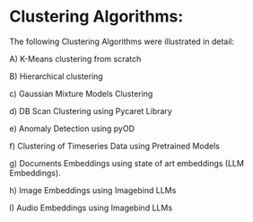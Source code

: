 # Clustering Algorithms:

The following Clustering Algorithms were illustrated in detail:

A) K-Means clustering from scratch

B) Hierarchical clustering

c) Gaussian Mixture Models Clustering

d) DB Scan Clustering using Pycaret Library 

e) Anomaly Detection using pyOD

f) Clustering of Timeseries Data using Pretrained Models

g) Documents Embeddings using state of art embeddings (LLM Embeddings).

h) Image Embeddings using Imagebind LLMs 

I) Audio Embeddings using Imagebind LLMs
